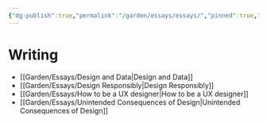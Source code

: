 ```yaml
---
{"dg-publish":true,"permalink":"/garden/essays/essays/","pinned":true,"noteIcon":"1","created":"2024-11-30T22:26:54.000+01:00","updated":"2025-01-03T13:26:02.000+01:00"}
---
```


# Writing

- [[Garden/Essays/Design and Data\|Design and Data]]
- [[Garden/Essays/Design Responsibly\|Design Responsibly]]
- [[Garden/Essays/How to be a UX designer\|How to be a UX designer]]
- [[Garden/Essays/Unintended Consequences of Design\|Unintended Consequences of Design]]

